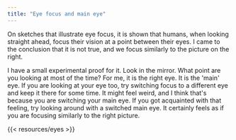 ```yaml
---
title: "Eye focus and main eye"
---
```

On sketches that illustrate eye focus, it is shown that humans, when looking straight ahead, focus their vision at a point between their eyes. I came to the conclusion that it is not true, and we focus similarly to the picture on the right.

I have a small experimental proof for it. Look in the mirror. What point are you looking at most of the time? For me, it is the right eye. It is the 'main' eye. If you are looking at your eye too, try switching focus to a different eye and keep it there for some time. It might feel weird, and I think that's because you are switching your main eye. If you got acquainted with that feeling, try looking around with a switched main eye. It certainly feels as if you are focusing similarly to the right picture.

{{< resources/eyes >}} 